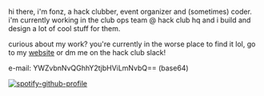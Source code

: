 hi there, i'm fonz, a hack clubber, event organizer and (sometimes) coder.
i'm currently working in the club ops team @ hack club hq and i build and design a lot of cool stuff for them.

curious about my work? you're currently in the worse place to find it lol, go to my [website](https://fonz.pt) or dm me on the hack club slack!

e-mail: YWZvbnNvQGhhY2tjbHViLmNvbQ== (base64)

[![spotify-github-profile](https://spotify-github-profile.kittinanx.com/api/view?uid=31tgqnjiyuikkqohhsih2p2npyf4&cover_image=true&theme=default&show_offline=true&background_color=121212&interchange=false)](https://github.com/kittinan/spotify-github-profile)
